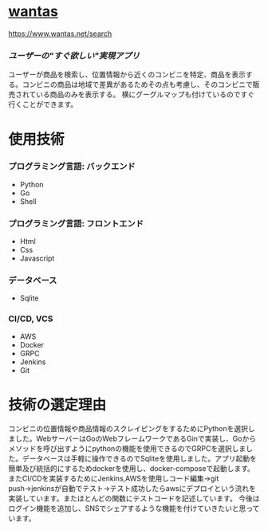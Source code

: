 # [wantas](https://www.wantas.net/search)
https://www.wantas.net/search
### **_ユーザーの"すぐ欲しい"実現アプリ_**

ユーザーが商品を検索し、位置情報から近くのコンビニを特定、商品を表示する。コンビニの商品は地域で差異があるためその点も考慮し、そのコンビニで販売されている商品のみを表示する。
横にグーグルマップも付けているのですぐ行くことができます。


# 使用技術

### プログラミング言語: バックエンド
* Python
* Go
* Shell
 
### プログラミング言語: フロントエンド
* Html
* Css
* Javascript

### データベース
* Sqlite

### CI/CD, VCS
* AWS
* Docker
* GRPC
* Jenkins
* Git

# 技術の選定理由
コンビニの位置情報や商品情報のスクレイピングをするためにPythonを選択しました。WebサーバーはGoのWebフレームワークであるGinで実装し、Goからメソッドを呼び出すようにpythonの機能を使用できるのでGRPCを選択しました。データベースは手軽に操作できるのでSqliteを使用しました。アプリ起動を簡単及び統括的にするためdockerを使用し、docker-composeで起動します。またCI/CDを実装するためにJenkins,AWSを使用しコード編集→git push→jenkinsが自動でテスト→テスト成功したらawsにデプロイという流れを実装しています。またほとんどの関数にテストコードを記述しています。
今後はログイン機能を追加し、SNSでシェアするような機能を付けていきたいと思っています。


